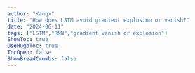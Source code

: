 ```yaml
---
author: "Kangx"
title: "How does LSTM avoid gradient explosion or vanish?"
date: "2024-06-11"
tags: ["LSTM","RNN","gradient vanish or explosion"]
ShowToc: true
UseHugoToc: true
TocOpen: false
ShowBreadCrumbs: false
---
```

